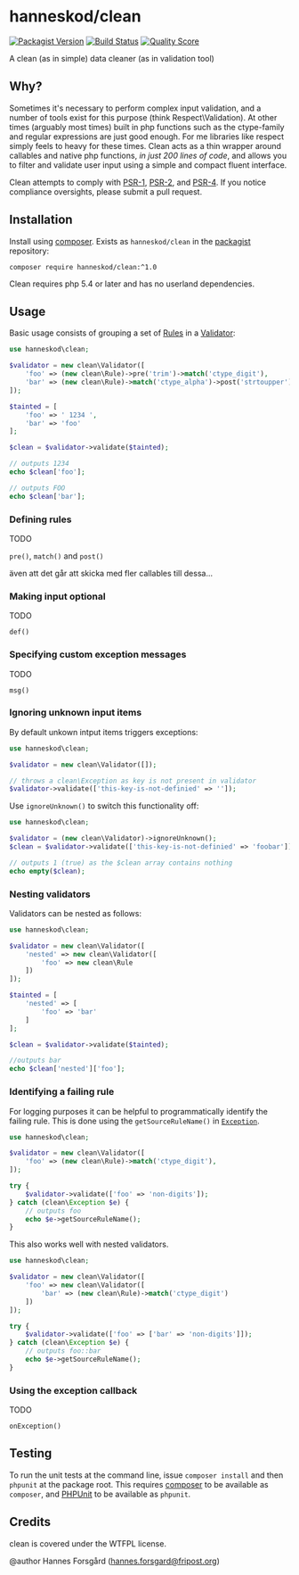 hanneskod/clean
===============

[![Packagist Version](https://img.shields.io/packagist/v/hanneskod/clean.svg?style=flat-square)](https://packagist.org/packages/hanneskod/clean)
[![Build Status](https://img.shields.io/travis/hanneskod/clean/master.svg?style=flat-square)](https://travis-ci.org/hanneskod/clean)
[![Quality Score](https://img.shields.io/scrutinizer/g/hanneskod/clean.svg?style=flat-square)](https://scrutinizer-ci.com/g/hanneskod/clean)

A clean (as in simple) data cleaner (as in validation tool)

Why?
----
Sometimes it's necessary to perform complex input validation, and a number of
tools exist for this purpose (think Respect\\Validation). At other times (arguably
most times) built in php functions such as the ctype-family and regular expressions
are just good enough. For me libraries like respect simply feels to heavy for these
times. Clean acts as a thin wrapper around callables and native php functions,
*in just 200 lines of code*, and allows you to filter and validate user input
using a simple and compact fluent interface.

Clean attempts to comply with [PSR-1][], [PSR-2][], and [PSR-4][]. If
you notice compliance oversights, please submit a pull request.

Installation
------------
Install using [composer][]. Exists as `hanneskod/clean` in the [packagist][]
repository:

    composer require hanneskod/clean:^1.0

Clean requires php 5.4 or later and has no userland dependencies.

Usage
-----
Basic usage consists of grouping a set of [Rules](src/Rule.php) in a
[Validator](src/Validator.php):

<!-- @expectOutput 1234FOO -->
```php
use hanneskod\clean;

$validator = new clean\Validator([
    'foo' => (new clean\Rule)->pre('trim')->match('ctype_digit'),
    'bar' => (new clean\Rule)->match('ctype_alpha')->post('strtoupper')
]);

$tainted = [
    'foo' => ' 1234 ',
    'bar' => 'foo'
];

$clean = $validator->validate($tainted);

// outputs 1234
echo $clean['foo'];

// outputs FOO
echo $clean['bar'];
```

### Defining rules

TODO

`pre()`, `match()` and `post()`

även att det går att skicka med fler callables till dessa...

### Making input optional

TODO

`def()`

### Specifying custom exception messages

TODO

`msg()`

### Ignoring unknown input items

By default unkown intput items triggers exceptions:

<!-- @expectException hanneskod\clean\Exception -->
```php
use hanneskod\clean;

$validator = new clean\Validator([]);

// throws a clean\Exception as key is not present in validator
$validator->validate(['this-key-is-not-definied' => '']);
```

Use `ignoreUnknown()` to switch this functionality off:

<!-- @expectOutput /^1$/ -->
```php
use hanneskod\clean;

$validator = (new clean\Validator)->ignoreUnknown();
$clean = $validator->validate(['this-key-is-not-definied' => 'foobar']);

// outputs 1 (true) as the $clean array contains nothing
echo empty($clean);
```

### Nesting validators

Validators can be nested as follows:

<!-- @expectOutput bar -->
```php
use hanneskod\clean;

$validator = new clean\Validator([
    'nested' => new clean\Validator([
        'foo' => new clean\Rule
    ])
]);

$tainted = [
    'nested' => [
        'foo' => 'bar'
    ]
];

$clean = $validator->validate($tainted);

//outputs bar
echo $clean['nested']['foo'];
```

### Identifying a failing rule

For logging purposes it can be helpful to programmatically identify the failing
rule. This is done using the `getSourceRuleName()` in [`Exception`](src/Exception.php).

<!-- @expectOutput foo -->
```php
use hanneskod\clean;

$validator = new clean\Validator([
    'foo' => (new clean\Rule)->match('ctype_digit'),
]);

try {
    $validator->validate(['foo' => 'non-digits']);
} catch (clean\Exception $e) {
    // outputs foo
    echo $e->getSourceRuleName();
}
```

This also works well with nested validators.

<!-- @expectOutput foo::bar -->
```php
use hanneskod\clean;

$validator = new clean\Validator([
    'foo' => new clean\Validator([
        'bar' => (new clean\Rule)->match('ctype_digit')
    ])
]);

try {
    $validator->validate(['foo' => ['bar' => 'non-digits']]);
} catch (clean\Exception $e) {
    // outputs foo::bar
    echo $e->getSourceRuleName();
}
```

### Using the exception callback

TODO

`onException()`

Testing
-------
To run the unit tests at the command line, issue `composer install` and then
`phpunit` at the package root. This requires [composer][] to be available as
`composer`, and [PHPUnit][] to be available as `phpunit`.

Credits
-------
clean is covered under the WTFPL license.

@author Hannes Forsgård (hannes.forsgard@fripost.org)

[PSR-1]: https://github.com/php-fig/fig-standards/blob/master/accepted/PSR-1-basic-coding-standard.md
[PSR-2]: https://github.com/php-fig/fig-standards/blob/master/accepted/PSR-2-coding-style-guide.md
[PSR-4]: https://github.com/php-fig/fig-standards/blob/master/accepted/PSR-4-autoloader.md
[composer]: http://getcomposer.org/
[packagist]: https://packagist.org/
[PHPUnit]: http://phpunit.de/manual/
